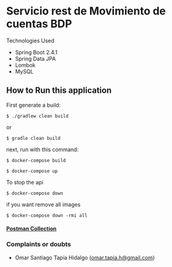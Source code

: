 # Servicio rest de Movimiento de cuentas BDP


Technologies Used

- Spring Boot 2.4.1
- Spring Data JPA
- Lombok
- MySQL

## How to Run this application

First generate a build:

```shell
$ ./gradlew clean build
```
or
```shell
$ gradle clean build
```

next, run with this command:

```shell
$ docker-compose build
```

```shell
$ docker-compose up
```

To stop the api

```shell
$ docker-compose down
```

if you want remove all images

```shell
$ docker-compose down -rmi all
```

#### [Postman Collection](https://api.postman.com/collections/2873322-1523b0fe-3db9-4408-a22f-65c56326692d?access_key=PMAT-01GRJHKWQR4MWE6XMW842Y1621)

### Complaints or doubts

- Omar Santiago Tapia Hidalgo (omar.tapia.h@gmail.com)
